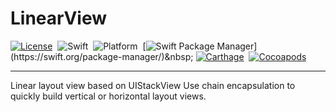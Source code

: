 # LinearView

[![License](https://img.shields.io/cocoapods/l/LinearView.svg)](LICENSE)&nbsp;
![Swift](https://img.shields.io/badge/Swift-5.3-orange.svg)&nbsp;
![Platform](https://img.shields.io/cocoapods/p/LinearView.svg?style=flat)&nbsp;
[![Swift Package Manager](https://img.shields.io/badge/Swift_Package_Manager-compatible-4BC51D.svg?style=flat")](https://swift.org/package-manager/)&nbsp;
[![Carthage](https://img.shields.io/badge/Carthage-compatible-4BC51D.svg?style=flat)](https://github.com/Carthage/Carthage)&nbsp;
[![Cocoapods](https://img.shields.io/cocoapods/v/LinearView.svg)](https://cocoapods.org)

-----

Linear layout view based on UIStackView Use chain encapsulation to quickly build vertical or horizontal layout views.

